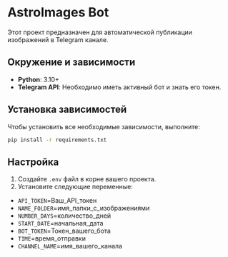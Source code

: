 # AstroImages Bot

Этот проект предназначен для автоматической публикации изображений в Telegram канале.

## Окружение и зависимости

- **Python**: 3.10+
- **Telegram API**: Необходимо иметь активный бот и знать его токен.


## Установка зависимостей

Чтобы установить все необходимые зависимости, выполните:

```bash
pip install -r requirements.txt
```

## Настройка

1. Создайте `.env` файл в корне вашего проекта.
2. Установите следующие переменные:

- `API_TOKEN`=Ваш_API_токен
- `NAME_FOLDER`=имя_папки_с_изображениями
- `NUMBER_DAYS`=количество_дней
- `START_DATE`=начальная_дата
- `BOT_TOKEN`=Токен_вашего_бота
- `TIME`=время_отправки
- `CHANNEL_NAME`=имя_вашего_канала

